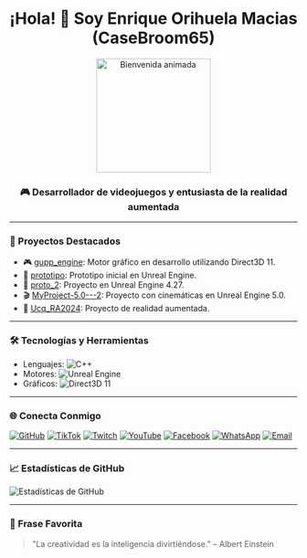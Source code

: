 <h1 align="center">¡Hola! 👋 Soy Enrique Orihuela Macias (CaseBroom65)</h1>

<div align="center">
  <img src="https://media.giphy.com/media/3o7aD2saalBwwftBIY/giphy.gif" height="200" alt="Bienvenida animada" />
</div>

<h3 align="center">🎮 Desarrollador de videojuegos y entusiasta de la realidad aumentada</h3>

---

### 🚀 Proyectos Destacados

- 🎮 [gupp_engine](https://github.com/CaseBroom65/gupp_engine): Motor gráfico en desarrollo utilizando Direct3D 11.
- 🧪 [prototipo](https://github.com/CaseBroom65/prototipo): Prototipo inicial en Unreal Engine.
- 🧪 [proto_2](https://github.com/CaseBroom65/proto_2): Proyecto en Unreal Engine 4.27.
- 🎬 [MyProject-5.0---2](https://github.com/CaseBroom65/MyProject-5.0---2): Proyecto con cinemáticas en Unreal Engine 5.0.
- 🧠 [Ucq_RA2024](https://github.com/CaseBroom65/Ucq_RA2024): Proyecto de realidad aumentada.

---

### 🛠️ Tecnologías y Herramientas

- Lenguajes: ![C++](https://img.shields.io/badge/C++-00599C?style=flat&logo=c%2B%2B&logoColor=white)
- Motores: ![Unreal Engine](https://img.shields.io/badge/Unreal%20Engine-000000?style=flat&logo=unreal-engine&logoColor=white)
- Gráficos: ![Direct3D 11](https://img.shields.io/badge/Direct3D%2011-007ACC?style=flat&logo=directx&logoColor=white)

---

### 🌐 Conecta Conmigo

[![GitHub](https://img.shields.io/badge/GitHub-181717?style=flat&logo=github&logoColor=white)](https://github.com/CaseBroom65)
[![TikTok](https://img.shields.io/badge/TikTok-000000?style=flat&logo=tiktok&logoColor=white)](https://www.tiktok.com/@enrique_orihuela_macias)
[![Twitch](https://img.shields.io/badge/Twitch-9146FF?style=flat&logo=twitch&logoColor=white)](https://www.twitch.tv/enrique_orihuela_macias)
[![YouTube](https://img.shields.io/badge/YouTube-FF0000?style=flat&logo=youtube&logoColor=white)](https://www.youtube.com/@enrique_orihuela_macias)
[![Facebook](https://img.shields.io/badge/Facebook-1877F2?style=flat&logo=facebook&logoColor=white)](https://www.facebook.com/enrique_orihuela_macias)
[![WhatsApp](https://img.shields.io/badge/WhatsApp-25D366?style=flat&logo=whatsapp&logoColor=white)](https://wa.me/your_number)
[![Email](https://img.shields.io/badge/Email-D14836?style=flat&logo=gmail&logoColor=white)](mailto:enrique.orihuela@example.com)

---

### 📈 Estadísticas de GitHub

![Estadísticas de GitHub](https://github-readme-stats.vercel.app/api?username=CaseBroom65&show_icons=true&theme=radical)

---

### 🧠 Frase Favorita

> "La creatividad es la inteligencia divirtiéndose." – Albert Einstein
